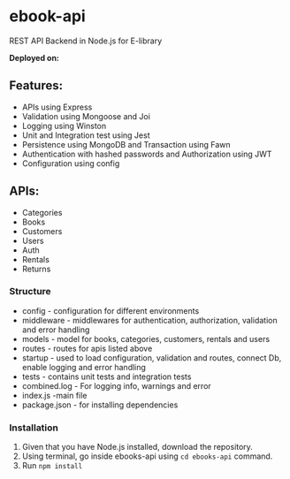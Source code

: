 # ebook-api
REST API Backend in Node.js for E-library

**Deployed on:**

## Features:
* APIs using Express
* Validation using Mongoose and Joi
* Logging using Winston
* Unit and Integration test using Jest
* Persistence using MongoDB and Transaction using Fawn
* Authentication with hashed passwords and Authorization using JWT
* Configuration using config

## APIs:
* Categories
* Books
* Customers
* Users
* Auth
* Rentals
* Returns

### Structure
* config - configuration for different environments
* middleware - middlewares for authentication, authorization, validation and error handling
* models - model for books, categories, customers, rentals and users
* routes - routes for apis listed above
* startup - used to load configuration, validation and routes, connect Db, enable logging and error handling
* tests - contains unit tests and integration tests
* combined.log - For logging info, warnings and error
* index.js -main file
* package.json - for installing dependencies

### Installation
1. Given that you have Node.js installed, download the repository.
2. Using terminal, go inside ebooks-api using `cd ebooks-api` command.
3. Run `npm install`




